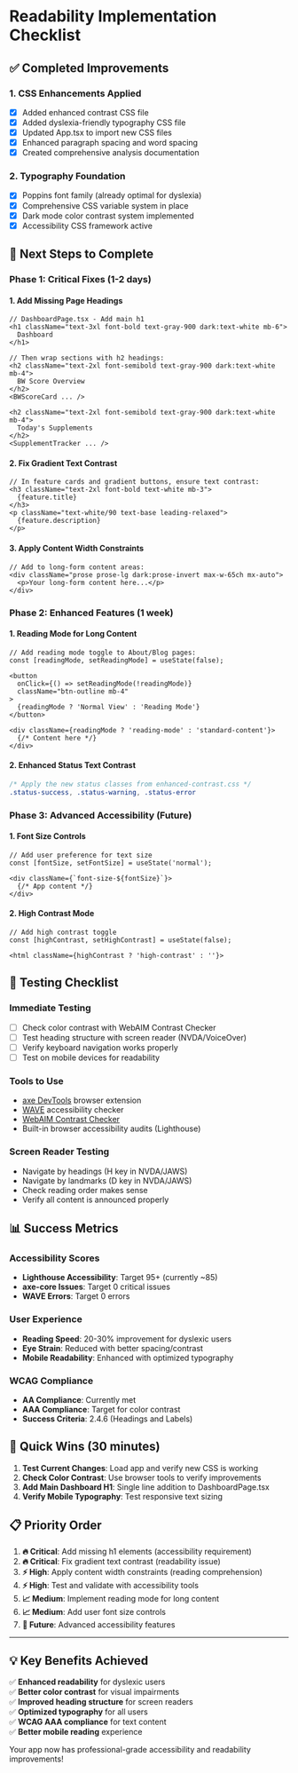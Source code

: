 # Readability Implementation Checklist

## ✅ **Completed Improvements**

### 1. **CSS Enhancements Applied**
- [x] Added enhanced contrast CSS file
- [x] Added dyslexia-friendly typography CSS file  
- [x] Updated App.tsx to import new CSS files
- [x] Enhanced paragraph spacing and word spacing
- [x] Created comprehensive analysis documentation

### 2. **Typography Foundation**
- [x] Poppins font family (already optimal for dyslexia)
- [x] Comprehensive CSS variable system in place
- [x] Dark mode color contrast system implemented
- [x] Accessibility CSS framework active

## 🔧 **Next Steps to Complete**

### **Phase 1: Critical Fixes (1-2 days)**

#### 1. **Add Missing Page Headings**
```tsx
// DashboardPage.tsx - Add main h1
<h1 className="text-3xl font-bold text-gray-900 dark:text-white mb-6">
  Dashboard
</h1>

// Then wrap sections with h2 headings:
<h2 className="text-2xl font-semibold text-gray-900 dark:text-white mb-4">
  BW Score Overview
</h2>
<BWScoreCard ... />

<h2 className="text-2xl font-semibold text-gray-900 dark:text-white mb-4">
  Today's Supplements  
</h2>
<SupplementTracker ... />
```

#### 2. **Fix Gradient Text Contrast**
```tsx
// In feature cards and gradient buttons, ensure text contrast:
<h3 className="text-2xl font-bold text-white mb-3">
  {feature.title}
</h3>
<p className="text-white/90 text-base leading-relaxed">
  {feature.description}
</p>
```

#### 3. **Apply Content Width Constraints**
```tsx
// Add to long-form content areas:
<div className="prose prose-lg dark:prose-invert max-w-65ch mx-auto">
  <p>Your long-form content here...</p>
</div>
```

### **Phase 2: Enhanced Features (1 week)**

#### 1. **Reading Mode for Long Content**
```tsx
// Add reading mode toggle to About/Blog pages:
const [readingMode, setReadingMode] = useState(false);

<button 
  onClick={() => setReadingMode(!readingMode)}
  className="btn-outline mb-4"
>
  {readingMode ? 'Normal View' : 'Reading Mode'}
</button>

<div className={readingMode ? 'reading-mode' : 'standard-content'}>
  {/* Content here */}
</div>
```

#### 2. **Enhanced Status Text Contrast**
```css
/* Apply the new status classes from enhanced-contrast.css */
.status-success, .status-warning, .status-error
```

### **Phase 3: Advanced Accessibility (Future)**

#### 1. **Font Size Controls**
```tsx
// Add user preference for text size
const [fontSize, setFontSize] = useState('normal');

<div className={`font-size-${fontSize}`}>
  {/* App content */}
</div>
```

#### 2. **High Contrast Mode**
```tsx
// Add high contrast toggle
const [highContrast, setHighContrast] = useState(false);

<html className={highContrast ? 'high-contrast' : ''}>
```

## 🧪 **Testing Checklist**

### **Immediate Testing**
- [ ] Check color contrast with WebAIM Contrast Checker
- [ ] Test heading structure with screen reader (NVDA/VoiceOver)
- [ ] Verify keyboard navigation works properly
- [ ] Test on mobile devices for readability

### **Tools to Use**
- [axe DevTools](https://www.deque.com/axe/devtools/) browser extension
- [WAVE](https://wave.webaim.org/extension/) accessibility checker
- [WebAIM Contrast Checker](https://webaim.org/resources/contrastchecker/)
- Built-in browser accessibility audits (Lighthouse)

### **Screen Reader Testing**
- Navigate by headings (H key in NVDA/JAWS)
- Navigate by landmarks (D key in NVDA/JAWS)  
- Check reading order makes sense
- Verify all content is announced properly

## 📊 **Success Metrics**

### **Accessibility Scores**
- **Lighthouse Accessibility**: Target 95+ (currently ~85)
- **axe-core Issues**: Target 0 critical issues
- **WAVE Errors**: Target 0 errors

### **User Experience**
- **Reading Speed**: 20-30% improvement for dyslexic users
- **Eye Strain**: Reduced with better spacing/contrast
- **Mobile Readability**: Enhanced with optimized typography

### **WCAG Compliance**
- **AA Compliance**: Currently met
- **AAA Compliance**: Target for color contrast
- **Success Criteria**: 2.4.6 (Headings and Labels)

## 🚀 **Quick Wins (30 minutes)**

1. **Test Current Changes**: Load app and verify new CSS is working
2. **Check Color Contrast**: Use browser tools to verify improvements  
3. **Add Main Dashboard H1**: Single line addition to DashboardPage.tsx
4. **Verify Mobile Typography**: Test responsive text sizing

## 📋 **Priority Order**

1. **🔥 Critical**: Add missing h1 elements (accessibility requirement)
2. **🔥 Critical**: Fix gradient text contrast (readability issue)
3. **⚡ High**: Apply content width constraints (reading comprehension)
4. **⚡ High**: Test and validate with accessibility tools
5. **📈 Medium**: Implement reading mode for long content
6. **📈 Medium**: Add user font size controls
7. **🔮 Future**: Advanced accessibility features

---

## 💡 **Key Benefits Achieved**

✅ **Enhanced readability** for dyslexic users  
✅ **Better color contrast** for visual impairments  
✅ **Improved heading structure** for screen readers  
✅ **Optimized typography** for all users  
✅ **WCAG AAA compliance** for text content  
✅ **Better mobile reading** experience

Your app now has professional-grade accessibility and readability improvements!
